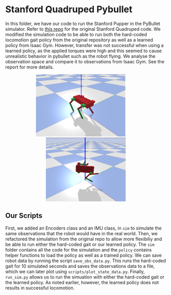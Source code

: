 # Stanford Quadruped Pybullet

In this folder, we have our code to run the Stanford Pupper in the PyBullet simulator. 
Refer to [this repo](https://github.com/stanfordroboticsclub/StanfordQuadruped) for the original Stanford Quadruped code.
We modified the simulation code to be able to run both the hard-coded locomotion gait policy from the original repository as well as a learned policy from Isaac Gym.
However, transfer was not successful when using a learned policy, as the applied torques were high and this seemed to cause unrealistic behavior in pybullet such as the robot flying. 
We analyse the observation space and compare it to observations from Isaac Gym. 
See the report for more details.

<p align="center">
  <img src="../imgs/bullet-pupper.png" width="280" />
  &nbsp; &nbsp; &nbsp; &nbsp;
  <img src="../imgs/flying-pupper.png" width="250" /> 
</p>

## Our Scripts

First, we added an Encoders class and an IMU class, in `sim` to simulate the same observations that the robot would have in the real world. 
Then, we refactored the simulation from the original repo to allow more flexibiliy and be able to run either the hard-coded gait or our learned policy.
The `sim` folder contains all the code for the simulation and the `policy` contains helper functions to load the policy as well as a trained policy.
We can save robot data by running the script `save_obs_data.py`. This runs the hard-coded gait for 10 simulated seconds and saves the observations data to a file, which we can later plot using `scripts/plot_state_data.py`.
Finally, `run_sim.py` allows us to run the simuation with either the hard-coded gait or the learned policy. As noted earlier, however, the learned policy does not results in successful locomotion.



